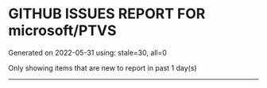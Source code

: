 
# GITHUB ISSUES REPORT FOR microsoft/PTVS


Generated on 2022-05-31 using: stale=30, all=0


Only showing items that are new to report in past 1 day(s)


---
